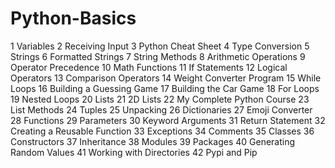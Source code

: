 # Python-Basics<br>
1 Variables
2 Receiving Input
3 Python Cheat Sheet
4 Type Conversion
5 Strings
6 Formatted Strings
7 String Methods
8 Arithmetic Operations
9 Operator Precedence
10 Math Functions
11 If Statements
12 Logical Operators
13 Comparison Operators
14 Weight Converter Program 
15 While Loops
16 Building a Guessing Game
17 Building the Car Game
18 For Loops
19 Nested Loops
20 Lists
21 2D Lists
22 My Complete Python Course 
23 List Methods
24 Tuples
25 Unpacking
26 Dictionaries
27 Emoji Converter
28 Functions
29 Parameters
30 Keyword Arguments 
31 Return Statement
32 Creating a Reusable Function 
33 Exceptions
34 Comments
35 Classes
36 Constructors
37 Inheritance
38 Modules
39 Packages
40 Generating Random Values
41 Working with Directories 
42 Pypi and Pip
